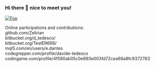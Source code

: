 ### Hi there 👋 nice to meet you!

[![Foo](https://t4.ftcdn.net/jpg/01/01/97/41/240_F_101974188_JmL9UeRv9Vr5Xgy2mLYDy0p1cCKvixes.jpg)]()

Online participations and contributions:
</br>github.com/Zelirian
</br>bitbucket.org/d_tedesco/
</br>bitbucket.org/TestER666/
</br>mql5.com/en/users/e.dantes
</br>codegrepper.com/profile/davide-tedesco
</br>codingame.com/profile/4f590ab05c0e893e003fd72cea68a8fc9372783

<!--
**Zelirian/Zelirian** is a ✨ _special_ ✨ repository because its `README.md` (this file) appears on your GitHub profile.

Here are some ideas to get you started:

- 🔭 I’m currently working on ...
- 🌱 I’m currently learning ...
- 👯 I’m looking to collaborate on ...
- 🤔 I’m looking for help with ...
- 💬 Ask me about ...
- 📫 How to reach me: ...
- 😄 Pronouns: ...
- ⚡ Fun fact: ...
-->
